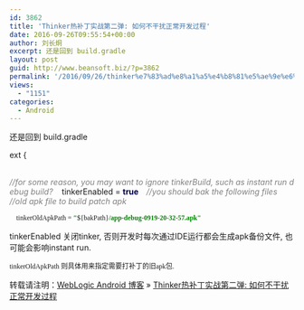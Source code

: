 ```yaml
---
id: 3862
title: 'Thinker热补丁实战第二弹: 如何不干扰正常开发过程'
date: 2016-09-26T09:55:54+00:00
author: 刘长炯
excerpt: 还是回到 build.gradle
layout: post
guid: http://www.beansoft.biz/?p=3862
permalink: '/2016/09/26/thinker%e7%83%ad%e8%a1%a5%e4%b8%81%e5%ae%9e%e6%88%98%e7%ac%ac%e4%ba%8c%e5%bc%b9-%e5%a6%82%e4%bd%95%e4%b8%8d%e5%b9%b2%e6%89%b0%e6%ad%a3%e5%b8%b8%e5%bc%80%e5%8f%91%e8%bf%87%e7%a8%8b/'
views:
  - "1151"
categories:
  - Android
---
```

还是回到 build.gradle

ext {
  
    <span style="color:#808080;font-style:italic">//for some reason, you may want to ignore tinkerBuild, such as instant run debug build?</span><span style="color:#808080;font-style:italic">   </span> tinkerEnabled = <span style="color:#000043;font-weight:bold">true</span><span style="color:#000043;font-weight:bold">   </span> <span style="color:#808080;font-style:italic">//you should bak the following files</span><span style="color:#808080;font-style:italic">    //old apk file to build patch apk</span>

<span style="font-size: 9pt"><span style="font-family: Menlo"><span style="color:#808080;font-style:italic">   </span> tinkerOldApkPath = <span style="color:#008000;font-weight:bold">"</span>${bakPath}<span style="color:#008000;font-weight:bold">/app-debug-0919-20-32-57.apk"</span></span></span>

**<span style="font-size: 9pt"><span style="font-family: Menlo"><span></span></span></span>**

tinkerEnabled 关闭tinker, 否则开发时每次通过IDE运行都会生成apk备份文件, 也可能会影响instant run.

<span style="font-size: 9pt"><span style="font-family: Menlo">tinkerOldApkPath 则具体用来指定需要打补丁的旧apk包.</span></span>

转载请注明：[WebLogic Android 博客](http://www.beansoft.biz) &raquo; [Thinker热补丁实战第二弹: 如何不干扰正常开发过程](http://www.beansoft.biz/2016/09/26/thinker%e7%83%ad%e8%a1%a5%e4%b8%81%e5%ae%9e%e6%88%98%e7%ac%ac%e4%ba%8c%e5%bc%b9-%e5%a6%82%e4%bd%95%e4%b8%8d%e5%b9%b2%e6%89%b0%e6%ad%a3%e5%b8%b8%e5%bc%80%e5%8f%91%e8%bf%87%e7%a8%8b/)